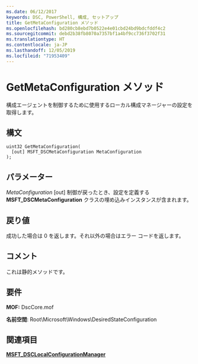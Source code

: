 ```yaml
---
ms.date: 06/12/2017
keywords: DSC, PowerShell, 構成, セットアップ
title: GetMetaConfiguration メソッド
ms.openlocfilehash: bd280cb8ebd7b0522e4e01cbd24bd9bdcfddf4c2
ms.sourcegitcommit: debd2b38fb8070a7357bf1a4bf9cc736f3702f31
ms.translationtype: HT
ms.contentlocale: ja-JP
ms.lasthandoff: 12/05/2019
ms.locfileid: "71953409"
---
```

# <a name="getmetaconfiguration-method"></a>GetMetaConfiguration メソッド

構成エージェントを制御するために使用するローカル構成マネージャーの設定を取得します。

## <a name="syntax"></a>構文

```mof
uint32 GetMetaConfiguration(
  [out] MSFT_DSCMetaConfiguration MetaConfiguration
);
```

## <a name="parameters"></a>パラメーター

*MetaConfiguration* \[out\] 制御が戻ったとき、設定を定義する **MSFT_DSCMetaConfiguration** クラスの埋め込みインスタンスが含まれます。

## <a name="return-value"></a>戻り値

成功した場合は 0 を返します。それ以外の場合はエラー コードを返します。

## <a name="remarks"></a>コメント

これは静的メソッドです。

## <a name="requirements"></a>要件

**MOF:** DscCore.mof

**名前空間**: Root\Microsoft\Windows\DesiredStateConfiguration

## <a name="see-also"></a>関連項目

[**MSFT_DSCLocalConfigurationManager**](msft-dsclocalconfigurationmanager.md)
